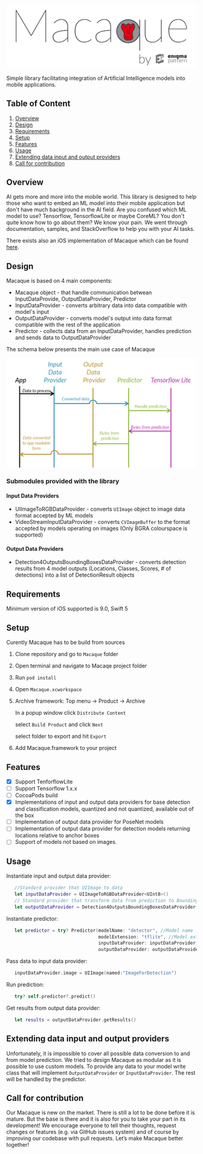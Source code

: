 

![Macaque](./img/macaque.png)

Simple library facilitating integration of Artificial Intelligence models into mobile applications.

## Table of Content

1. [Overview](#overview)
2. [Design](#design)
3. [Requirements](#requirements)
4. [Setup](#setup)
5. [Features](#fFeatures)
6. [Usage](#usage)
7. [Extending data input and output providers](#extending-data-input-and-output-providers)
8. [Call for contribution](#call-for-contribution)

## Overview

AI gets more and more into the mobile world. This library is designed to help those who want to embed an ML model into their mobile application but don't have much background in the AI field.
Are you confused which ML model to use? Tensorflow, TensorflowLite or maybe CoreML? You don't quite know how to go about them? We know your pain. We went through documentation, samples, and StackOverflow to help you with your AI tasks.

There exists also an iOS implementation of Macaque which can be found [here](https://github.com/EnigmaPatternInc/Macaque_Android).

## Design

Macaque is based on 4 main components:
 * Macaque object - that handle communication betwean InputDataProvide, OutputDataProvider, Predictor
 * InputDataProvider - converts arbitrary data into data compatible with model's input
 * OutputDataProvider - converts model's output into data format compatible with the rest of the application
 * Predictor - collects data from an InputDataProvider, handles prediction and sends data to OutputDataProvider
 
The schema below presents the main use case of Macaque
 
![Submodules Algorithm](./img/Macaque_schema.png)

### Submodules provided with the library

#### Input Data Providers

* UIImageToRGBDataProvider - converts `UIImage` object to image data format accepted by ML models
* VideoStreamInputDataProvider - converts `CVImageBuffer` to the format accepted by models operating on images (Only BGRA colourspace is supported)
 
#### Output Data Providers

* Detection4OutputsBoundingBoxesDataProvider - converts detection results from 4 model outputs (Locations, Classes, Scores, # of detections) into a list of DetectionResult objects

## Requirements

Minimum version of iOS supported is 9.0, Swift 5

## Setup

Curently Macaque has to be build from sources

1. Clone repository and go to `Macaque` folder
2. Open terminal and navigate to Macaqe project folder 
3. Run `pod install`
3. Open `Macaque.xcworkspace`
4. Archive framework: 
   Top menu -> Product -> Archive
   
   In a popup window click `Distribute Content`
   
   select `Build Product` and click `Next`
   
   select folder to export and hit `Export`
5. Add Macaque.framework to your project

## Features

 - [X] Support TenforflowLite
 - [ ] Support Tensorflow 1.x.x
 - [ ] CocoaPods build
 - [X] Implementations of input and output data providers for base detection and classification models, quantized and not quantized, available out of the box
 - [ ] Implementation of output data provider for PoseNet models
 - [ ] Implementation of output data provider for detection models returning locations relative to anchor boxes
 - [ ] Support of models not based on images.
 
 ## Usage
 
 Instantiate input and output data provider:
 ```Swift
    //Standard provider that UIImage to data
    let inputDataProvider = UIImageToRGBDataProvider<UInt8>()
    // Standard provider that transform data from prediction to BoundingBoxes
    let outputDataProvider = Detection4OutputsBoundingBoxesDataProvider() 
 ```
 
 Instantiate predictor:
 ```Swift
    let predictor = try? Predictor(modelName: "detector", //Model name
                                   modelExtension: "tflite", //Model extension
                                   inputDataProvider: inputDataProvider,
                                   outputDataProvider: outputDataProvider)
 ```
 
 Pass data to input data provider:
 ```Swift
    inputDataProvider.image = UIImage(named:"ImageForDetection")
 ```
 
 Run prediction:
 ```Swift
    try? self.predictor?.predict()
 ```
 
 Get results from output data provider:
 ```Swift
    let results = outputDataProvider.getResults()
 ```
 
 ## Extending data input and output providers
 
 Unfortunately, it is impossible to cover all possible data conversion to and from model prediction. 
 We tried to design Macaque as modular as it is possible to use custom models.
 To provide any data to your model write class that will implement `OutputDataProvider` or `InputDataProvider`. 
 The rest will be handled by the predictor.
 
## Call for contribution

Our Macaque is new on the market. There is still a lot to be done before it is mature. But the base is there and it is also for you to take your part in its development! We encourage everyone to tell their thoughts, request changes or features (e.g. via GitHub issues system) and of course by improving our codebase with pull requests. Let’s make Macaque better together!
